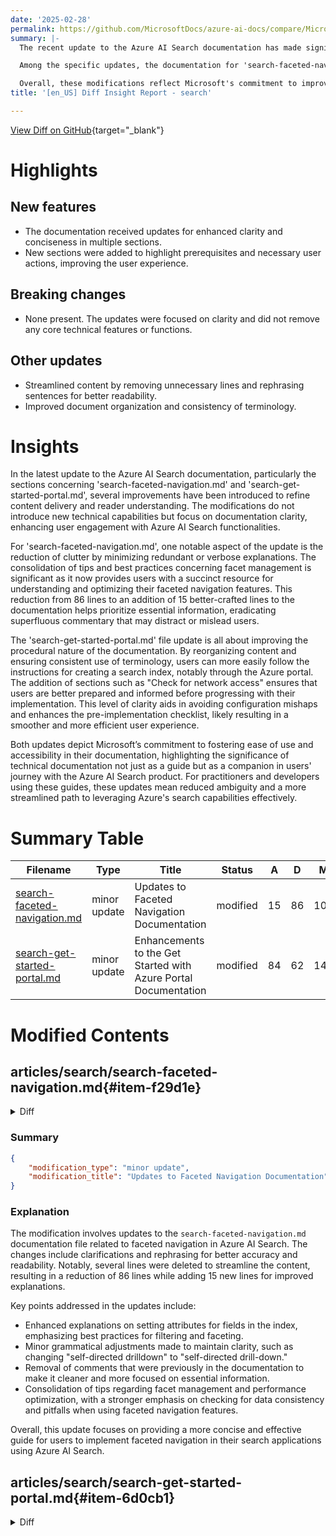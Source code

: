 ```yaml
---
date: '2025-02-28'
permalink: https://github.com/MicrosoftDocs/azure-ai-docs/compare/MicrosoftDocs:42a07e4...MicrosoftDocs:63a40ca
summary: |-
  The recent update to the Azure AI Search documentation has made significant improvements in content clarity and user experience. Key enhancements include updates for better readability and the addition of new sections that outline prerequisites and necessary user actions. Importantly, there are no breaking changes to core functionalities.

  Among the specific updates, the documentation for 'search-faceted-navigation.md' has been refined to eliminate redundancies, reducing the content from 86 lines to 15 well-crafted lines that focus on essential information regarding facet management. Similarly, the 'search-get-started-portal.md' has been reorganized to enhance procedural clarity, ensuring consistent terminology and adding new sections to prepare users before they begin implementation.

  Overall, these modifications reflect Microsoft's commitment to improving accessibility and usability in their technical documentation, ultimately providing a more effective resource for users engaging with Azure AI Search.
title: '[en_US] Diff Insight Report - search'

---
```


[View Diff on GitHub](https://github.com/MicrosoftDocs/azure-ai-docs/compare/MicrosoftDocs:42a07e4...MicrosoftDocs:63a40ca){target="_blank"}

# Highlights

## New features
- The documentation received updates for enhanced clarity and conciseness in multiple sections. 
- New sections were added to highlight prerequisites and necessary user actions, improving the user experience.

## Breaking changes
- None present. The updates were focused on clarity and did not remove any core technical features or functions.

## Other updates
- Streamlined content by removing unnecessary lines and rephrasing sentences for better readability.
- Improved document organization and consistency of terminology.

# Insights

In the latest update to the Azure AI Search documentation, particularly the sections concerning 'search-faceted-navigation.md' and 'search-get-started-portal.md', several improvements have been introduced to refine content delivery and reader understanding. The modifications do not introduce new technical capabilities but focus on documentation clarity, enhancing user engagement with Azure AI Search functionalities.

For 'search-faceted-navigation.md', one notable aspect of the update is the reduction of clutter by minimizing redundant or verbose explanations. The consolidation of tips and best practices concerning facet management is significant as it now provides users with a succinct resource for understanding and optimizing their faceted navigation features. This reduction from 86 lines to an addition of 15 better-crafted lines to the documentation helps prioritize essential information, eradicating superfluous commentary that may distract or mislead users.

The 'search-get-started-portal.md' file update is all about improving the procedural nature of the documentation. By reorganizing content and ensuring consistent use of terminology, users can more easily follow the instructions for creating a search index, notably through the Azure portal. The addition of sections such as "Check for network access" ensures that users are better prepared and informed before progressing with their implementation. This level of clarity aids in avoiding configuration mishaps and enhances the pre-implementation checklist, likely resulting in a smoother and more efficient user experience.

Both updates depict Microsoft’s commitment to fostering ease of use and accessibility in their documentation, highlighting the significance of technical documentation not just as a guide but as a companion in users' journey with the Azure AI Search product. For practitioners and developers using these guides, these updates mean reduced ambiguity and a more streamlined path to leveraging Azure's search capabilities effectively.

# Summary Table
|  Filename  | Type |    Title    | Status | A  | D  | M  |
|------------|------|-------------|--------|----|----|----|
| [search-faceted-navigation.md](#item-f29d1e) | minor update | Updates to Faceted Navigation Documentation | modified | 15 | 86 | 101 | 
| [search-get-started-portal.md](#item-6d0cb1) | minor update | Enhancements to the Get Started with Azure Portal Documentation | modified | 84 | 62 | 146 | 


# Modified Contents
## articles/search/search-faceted-navigation.md{#item-f29d1e}

<details>
<summary>Diff</summary>
````diff
@@ -13,18 +13,10 @@ ms.date: 02/26/2025
 
 # Add faceted navigation to a search app
 
-Faceted navigation is used for self-directed drilldown filtering on query results in a search app, where your application offers form controls for scoping search to groups of documents (for example, categories or brands), and Azure AI Search provides the data structures and filters to back the experience. 
+Faceted navigation is used for self-directed drill-down filtering on query results in a search app, where your application offers form controls for scoping search to groups of documents (for example, categories or brands), and Azure AI Search provides the data structures and filters to back the experience. 
 
 In this article, learn how to create a faceted navigation structure in Azure AI Search.
 
-<!-- > [!div class="checklist"]
-> * Set field attributes in the index
-> * Structure the request and response
-> * Add navigation controls and filters in the presentation layer
-
-Code in the presentation layer does the heavy lifting in a faceted navigation experience. The demos and samples listed at the end of this article provide working code that shows you how to bring everything together.
- -->
-
 ## Faceted navigation in a search page
 
 Facets are dynamic and returned on a query. A search response brings with it all of the facet categories used to navigate the documents in the result. The query executes first, and then facets are pulled from the current results and assembled into a faceted navigation structure.
@@ -39,9 +31,9 @@ Facets can help you find what you're looking for, while ensuring that you don't
 
 Facets are enabled on a field-by-field basis in an index definition when you set the "facetable" attribute to true.
 
-Although it's not strictly required, you should also set the "filterable" attribute so that you can build the necessary filters that back the faceted navigation experience in your search application.
+Although it's not strictly required, it's a best practice to also set the "filterable" attribute so that you can build the necessary filters that back the faceted navigation experience in your search application.
 
-The following example of the "hotels" sample index shows "facetable" and "filterable" on low cardinality fields that contain single values or short phrases: "Category", "Tags", "Rating".
+The following example of the hotels sample index shows "facetable" and "filterable" on low cardinality fields that contain single values or short phrases: "Category", "Tags", "Rating".
 
 ```json
 {
@@ -62,28 +54,30 @@ The following example of the "hotels" sample index shows "facetable" and "filter
 
 Facets can be calculated over single-value fields and collections. Fields that work best in faceted navigation have these characteristics:
 
+* Human readable (nonvector) content
+
 * Low cardinality (a small number of distinct values that repeat throughout documents in your search corpus)
 
 * Short descriptive values (one or two words) that render nicely in a navigation tree
 
 The values within a field, and not the field name itself, produce the facets in a faceted navigation structure. If the facet is a string field named *Color*, facets are blue, green, and any other value for that field.
 
-You can't use `Edm.GeographyPoint` or `Collection(Edm.GeographyPoint)` fields in faceted navigation. Facets work best on fields with low cardinality. Due to the resolution of geo-coordinates, it's rare that any two sets of coordinates are equal in a given dataset. As such, facets aren't supported for geo-coordinates. You should use a city or region field to facet by location.
+You can't use `Edm.GeographyPoint` or `Collection(Edm.GeographyPoint)` fields in faceted navigation. Recall that facets work best on fields with low cardinality. Due to the resolution of geo-coordinates, it's rare that any two sets of coordinates are equal in a given dataset. As such, facets aren't supported for geo-coordinates. You should use a city or region field to facet by location.
 
-> [!TIP]
-> As a best practice for performance and storage optimization, turn faceting off for fields that should never be used as a facet. In particular, string fields for unique values, such as an ID or product name, should be set to `"facetable": false` to prevent their accidental (and ineffective) use in faceted navigation. This is especially true for the REST API that enables filters and facets by default.
+As a best practice for performance and storage optimization, turn faceting off for fields that should never be used as a facet. In particular, string fields for unique values, such as an ID or product name, should be set to `"facetable": false` to prevent their accidental (and ineffective) use in faceted navigation. This is especially true for the REST API that enables filters and facets on string fields by default.
 
-As a best practice, check fields for null values, misspellings or case discrepancies, and single and plural versions of the same word. By default, filters and facets don't undergo lexical analysis or [spell check](speller-how-to-add.md), which means that all values of a "facetable" field are potential facets, even if the words differ by one character. Optionally, you can [assign a normalizer](search-normalizers.md) to a "filterable" and "facetable" field to smooth out variations in casing and characters.
+In your code, check fields for null values, misspellings or case discrepancies, and single and plural versions of the same word. By default, filters and facets don't undergo lexical analysis or [spell check](speller-how-to-add.md), which means that all values of a "facetable" field are potential facets, even if the words differ by one character. Optionally, you can [assign a normalizer](search-normalizers.md) to a "filterable" and "facetable" field to smooth out variations in casing and characters.
 
 ### Defaults in REST and Azure SDKs
 
-If you're using one of the Azure SDKs, your code must explicitly set the field attributes. In contrast, the REST API has defaults for field attributes based on the [data type](/rest/api/searchservice/supported-data-types). The following data types are "filterable" and "facetable" by default:
+If you're using one of the Azure SDKs, your code must explicitly set the "facetable" attribute on a field.
+
+The REST API has defaults for field attributes based on the [data type](/rest/api/searchservice/supported-data-types). The following data types are "filterable" and "facetable" by default:
 
-* `Edm.String`
-* `Edm.DateTimeOffset`
-* `Edm.Boolean`
-* `Edm.Int32`, `Edm.Int64`, `Edm.Double`
-* Collections of any of the above types, for example `Collection(Edm.String)` or `Collection(Edm.Double)`
+* `Edm.String` and `Collection(Edm.String)`
+* `Edm.DateTimeOffset` and `Collection(Edm.DateTimeOffset)`
+* `Edm.Boolean` and`Collection(Edm.Boolean)`
+* `Edm.Int32`, `Edm.Int64`, `Edm.Double` and their collection equivalents
 
 ## Facet request and response
 
@@ -186,71 +180,6 @@ To guarantee accuracy, you can artificially inflate the count:\<number> to a lar
 
 The tradeoff with this workaround is increased query latency, so use it only when necessary.
 
-<!-- 
-## Presentation layer
-
-In application code, the pattern is to use facet query parameters to return the faceted navigation structure along with facet results, plus a `$filter` expression.  The filter expression handles the click event and further narrows the search result based on the facet selection.
-
-### Facet and filter combination
-
-The following code snippet from the `JobsSearch.cs` file in the [NYCJobs demo](/samples/azure-samples/search-dotnet-asp-net-mvc-jobs/search-dotnet-asp-net-mvc-jobs/) adds the selected Business Title to the filter if you select a value from the Business Title facet.
-
-```cs
-if (businessTitleFacet != "")
-  filter = "business_title eq '" + businessTitleFacet + "'";
-```
-
-Here's another example from the hotels sample. The following code snippet adds `categoryFacet` to the filter if a user selects a value from the category facet.
-
-```csharp
-if (!String.IsNullOrEmpty(categoryFacet))
-    filter = $"category eq '{categoryFacet}'";
-```
-
-### HTML for faceted navigation
-
-The following example, taken from the `index.cshtml` file of the NYCJobs sample application, shows the static HTML structure for displaying faceted navigation on the search results page. The list of facets is built or rebuilt dynamically when you submit a search term, or select or clear a facet.
-
-```html
-<div class="widget sidebar-widget jobs-filter-widget">
-  <h5 class="widget-title">Filter Results</h5>
-    <p id="filterReset"></p>
-    <div class="widget-content">
-
-      <h6 id="businessTitleFacetTitle">Business Title</h6>
-      <ul class="filter-list" id="business_title_facets">
-      </ul>
-
-      <h6>Location</h6>
-      <ul class="filter-list" id="posting_type_facets">
-      </ul>
-
-      <h6>Posting Type</h6>
-      <ul class="filter-list" id="posting_type_facets"></ul>
-
-      <h6>Minimum Salary</h6>
-      <ul class="filter-list" id="salary_range_facets">
-      </ul>
-
-  </div>
-</div>
-```
-
-### Build HTML dynamically
-
-The following code snippet from the `index.cshtml` (also from NYCJobs demo) dynamically builds the HTML to display the first facet, Business Title. Similar functions dynamically build the HTML for the other facets. Each facet has a label and a count, which displays the number of items found for that facet result.
-
-```js
-function UpdateBusinessTitleFacets(data) {
-  var facetResultsHTML = '';
-  for (var i = 0; i < data.length; i++) {
-    facetResultsHTML += '<li><a href="javascript:void(0)" onclick="ChooseBusinessTitleFacet(\'' + data[i].Value + '\');">' + data[i].Value + ' (' + data[i].Count + ')</span></a></li>';
-  }
-
-  $("#business_title_facets").html(facetResultsHTML);
-}
-``` -->
-
 ## Tips for working with facets
 
 This section is a collection of tips and workarounds that might be helpful.
````
</details>

### Summary

```json
{
    "modification_type": "minor update",
    "modification_title": "Updates to Faceted Navigation Documentation"
}
```

### Explanation
The modification involves updates to the `search-faceted-navigation.md` documentation file related to faceted navigation in Azure AI Search. The changes include clarifications and rephrasing for better accuracy and readability. Notably, several lines were deleted to streamline the content, resulting in a reduction of 86 lines while adding 15 new lines for improved explanations.

Key points addressed in the updates include:
- Enhanced explanations on setting attributes for fields in the index, emphasizing best practices for filtering and faceting.
- Minor grammatical adjustments made to maintain clarity, such as changing "self-directed drilldown" to "self-directed drill-down."
- Removal of comments that were previously in the documentation to make it cleaner and more focused on essential information.
- Consolidation of tips regarding facet management and performance optimization, with a stronger emphasis on checking for data consistency and pitfalls when using faceted navigation features.

Overall, this update focuses on providing a more concise and effective guide for users to implement faceted navigation in their search applications using Azure AI Search.

## articles/search/search-get-started-portal.md{#item-6d0cb1}

<details>
<summary>Diff</summary>
````diff
@@ -1,13 +1,13 @@
 ---
 title: "Quickstart: Create a search index in the Azure portal"
 titleSuffix: Azure AI Search
-description: Learn how to create, load, and query your first search index by using the Import Data wizard in the Azure portal. This quickstart uses a fictitious hotel dataset for sample data.
+description: Learn how to create, load, and query your first search index using the Import Data wizard in the Azure portal. This quickstart uses a fictitious hotel dataset for sample data.
 manager: nitinme
-author: HeidiSteen
-ms.author: heidist
+author: haileytap
+ms.author: haileytapia
 ms.service: azure-ai-search
 ms.topic: quickstart
-ms.date: 11/19/2024
+ms.date: 02/27/2025
 ms.custom:
   - mode-ui
   - ignite-2023
@@ -16,164 +16,185 @@ ms.custom:
 
 # Quickstart: Create a search index in the Azure portal
 
-In this Azure AI Search quickstart, create your first _search index_ by using the [**Import data** wizard](search-import-data-portal.md) and a built-in sample data source consisting of fictitious hotel data hosted by Microsoft. The wizard guides you through the no-code creation of a search index to help you write interesting queries within minutes. 
+In this Azure AI Search quickstart, create your first search index using the [**Import data** wizard](search-import-data-portal.md) and a built-in sample of fictitious hotel data hosted by Microsoft. The wizard requires no code to create an index, helping you write interesting queries within minutes.
 
-The wizard creates multiple objects on your search service - [searchable index](search-what-is-an-index.md) - but also an [indexer](search-indexer-overview.md) and data source connection for automated data retrieval. At the end of this quickstart, we review each object. 
+The wizard creates multiple objects on your search service, including a [searchable index](search-what-is-an-index.md), an [indexer](search-indexer-overview.md), and a data source connection for automated data retrieval. At the end of this quickstart, we review each object.
 
 > [!NOTE]
 > The **Import data** wizard includes options for OCR, text translation, and other AI enrichments that aren't covered in this quickstart. For a similar walkthrough that focuses on applied AI, see [Quickstart: Create a skillset in the Azure portal](search-get-started-skillset.md).
 
 ## Prerequisites
 
-- An Azure account with an active subscription. [Create an account for free](https://azure.microsoft.com/free/).
++ An Azure account with an active subscription. [Create an account for free](https://azure.microsoft.com/free/).
 
-- An Azure AI Search service for any tier and any region. [Create a service](search-create-service-portal.md) or [find an existing service](https://portal.azure.com/#blade/HubsExtension/BrowseResourceBlade/resourceType/Microsoft.Search%2FsearchServices) under your current subscription. You can use a free service for this quickstart.
++ An Azure AI Search service. [Create a service](search-create-service-portal.md) or [find an existing service](https://portal.azure.com/#blade/HubsExtension/BrowseResourceBlade/resourceType/Microsoft.Search%2FsearchServices) in your current subscription. You can use a free service for this quickstart.
 
-- Familiarity with the wizard. See [Import data wizards in the Azure portal](search-import-data-portal.md) for details.
++ Familiarity with the wizard. See [Import data wizards in the Azure portal](search-import-data-portal.md) for details.
 
-For this quickstart, which uses built-in sample data, make sure the search service doesn't have [network access controls](service-configure-firewall.md) in place. the Azure portal controller uses the public endpoint to retrieve data and metadata from the built-in sample data source hosted by Microsoft. For more information, see [Secure connections in the import wizards](search-import-data-portal.md#secure-connections).
+### Check for network access
+
+For this quickstart, which uses built-in sample data, make sure your search service doesn't have [network access controls](service-configure-firewall.md). The Azure portal controller uses a public endpoint to retrieve data and metadata from the Microsoft-hosted data source. For more information, see [Secure connections in the import wizards](search-import-data-portal.md#secure-connections).
 
 ### Check for space
 
-Many customers start with the free service. The free tier is limited to three indexes, three data sources, and three indexers. Make sure you have room for extra items before you begin. This quickstart creates one of each object.
+Many customers start with a free search service, which is limited to three indexes, three indexers, and three data sources. This quickstart creates one of each, so before you begin, make sure you have room for extra objects.
 
-Check the **Overview > Usage** tab for the service to see how many indexes, indexers, and data sources you already have. 
+On the **Overview** tab, select **Usage** to see how many indexes, indexers, and data sources you currently have.
 
-:::image type="content" source="media/search-get-started-portal/overview-quota-usage.png" alt-text="Screenshot of the Overview page for an Azure AI Search service instance in the Azure portal, showing the number of indexes, indexers, and data sources." lightbox="media/search-get-started-portal/overview-quota-usage.png":::
+   :::image type="content" source="media/search-get-started-portal/overview-quota-usage.png" alt-text="Screenshot of the Overview page for an Azure AI Search service instance in the Azure portal, showing the number of indexes, indexers, and data sources." lightbox="media/search-get-started-portal/overview-quota-usage.png":::
 
 ## Start the wizard
 
-1. Sign in to the [Azure portal](https://portal.azure.com/) with your Azure account, and go to your Azure AI Search service.
+1. Sign in to the [Azure portal](https://portal.azure.com/).
+
+1. Go to your search service.
 
-1. On the **Overview** page, select **Import data** to start the wizard.
+1. On the **Overview** tab, select **Import data** to start the wizard.
 
    :::image type="content" source="media/search-import-data-portal/import-data-cmd.png" alt-text="Screenshot that shows how to open the Import data wizard in the Azure portal.":::
 
-## Create and load an index
+## Create and load a search index
 
-In this section, create and load an index in four steps.
+In this section, you create and load an index in four steps:
+
+1. [Connect to a data source](#connect-to-a-data-source)
+1. [Skip configuration for cognitive skills](#skip-configuration-for-cognitive-skills)
+1. [Configure the index](#configure-the-index)
+1. [Configure and run the indexer](#configure-and-run-the-indexer)
 
 ### Connect to a data source
 
-The wizard creates a data source connection to sample data hosted by Microsoft on Azure Cosmos DB. This sample data is retrieved accessed over a public endpoint. You don't need your own Azure Cosmos DB account or source files to run this quickstart.
+The wizard creates a data source connection to sample data that Microsoft hosts on Azure Cosmos DB. The sample data is accessed through a public endpoint, so you don't need an Azure Cosmos DB account or source files for this step.
 
-1. On **Connect to your data**, expand the **Data Source** dropdown list and select **Samples**.
+To connect to the sample data:
 
-1. In the list of built-in samples, select **hotels-sample**.
+1. On **Connect to your data**, expand the **Data Source** dropdown list and select **Samples**.
 
-   :::image type="content" source="media/search-get-started-portal/import-hotels-sample.png" alt-text="Screenshot that shows how to select the hotels-sample data source in the Import data wizard.":::
+1. Select **hotels-sample** from the list of built-in samples.
 
 1. Select **Next: Add cognitive skills (Optional)** to continue.
 
+   :::image type="content" source="media/search-get-started-portal/import-hotels-sample.png" alt-text="Screenshot that shows how to select the hotels-sample data source in the Import data wizard.":::
+
 ### Skip configuration for cognitive skills
 
-The **Import data** wizard supports the creation of a skillset and [AI-enrichment](cognitive-search-concept-intro.md) into indexing.
+Although the wizard supports skillset creation and [AI enrichment](cognitive-search-concept-intro.md) during indexing, cognitive skills are beyond the scope of this quickstart.
 
-1. For this quickstart, ignore the AI enrichment configuration options on the **Add cognitive skills** tab.
+To skip this step in the wizard:
 
-1. Select **Skip to: Customize target index** to continue.
+1. On **Add cognitive skills**, ignore the AI enrichment configuration options.
+
+1. Select **Next: Customize target index** to continue.
 
    :::image type="content" source="media/search-get-started-portal/skip-cognitive-skills.png" alt-text="Screenshot that shows how to Skip to the Customize target index tab in the Import data wizard.":::
 
 > [!TIP]
-> Interested in AI enrichment? Try this [Quickstart: Create a skillset in the Azure portal](search-get-started-skillset.md)
+> To get started with AI enrichment, see [Quickstart: Create a skillset in the Azure portal](search-get-started-skillset.md).
 
 ### Configure the index
 
-The wizard infers a schema for the built-in hotels-sample index. To configure the index, follow these steps:
+The wizard infers a schema for the hotels-sample index. To configure the index:
 
-1. Accept the system-generated values for the **Index name** (_hotels-sample-index_) and **Key** field (_HotelId_).
+1. Accept the system-generated values for the **Index name** (_hotels-sample-index_) and **Key** (_HotelId_).
 
 1. Accept the system-generated values for all field attributes.
 
 1. Select **Next: Create an indexer** to continue.
 
-:::image type="content" source="media/search-get-started-portal/hotels-sample-generated-index.png" alt-text="Screenshot that shows the generated index definition for the hotels-sample data source in the Import data wizard.":::
-
-At a minimum, the index requires an **Index name** and a collection of **Fields**. One field must be marked as the _document key_ to uniquely identify each document. The value is always a string. The wizard scans for unique string fields and chooses one for the key.
+   :::image type="content" source="media/search-get-started-portal/hotels-sample-generated-index.png" alt-text="Screenshot that shows the generated index definition for the hotels-sample data source in the Import data wizard.":::
 
-Each field has a name, data type, and _attributes_ that control how to use the field in the search index. Checkboxes enable or disable the following attributes:
+At a minimum, the search index requires a name and a collection of fields. The wizard scans for unique string fields and marks one as the document key, which uniquely identifies each document in the index.
 
-- **Retrievable**: Fields returned in a query response.
-- **Filterable**: Fields that accept a filter expression.
-- **Sortable**: Fields that accept an orderby expression.
-- **Facetable**: Fields used in a faceted navigation structure.
-- **Searchable**: Fields used in full text search. Strings are searchable. Numeric fields and Boolean fields are often marked as not searchable.
+Each field has a name, a data type, and attributes that control how the field is used in the index. Use the checkboxes to enable or disable the following attributes:
 
-Strings are attributed as **Retrievable** and **Searchable**. Integers are attributed as **Retrievable**, **Filterable**, **Sortable**, and **Facetable**.
+| Attribute | Description | Applicable data types |
+|-----------|-------------|------------------------|
+| Retrievable | Fields returned in a query response. | Strings and integers |
+| Filterable | Fields that accept a filter expression. | Integers |
+| Sortable | Fields that accept an orderby expression. | Integers |
+| Facetable | Fields used in a faceted navigation structure. | Integers |
+| Searchable | Fields used in full text search. Strings are searchable, but numeric and Boolean fields are often marked as not searchable. | Strings |
 
-Attributes affect storage. **Filterable** fields consume extra storage, but **Retrievable** doesn't. For more information, see [Example demonstrating the storage implications of attributes and suggesters](search-what-is-an-index.md#example-demonstrating-the-storage-implications-of-attributes-and-suggesters).
+Attributes affect storage in different ways. For example, filterable fields consume extra storage, while retrievable fields don't. For more information, see [Example demonstrating the storage implications of attributes and suggesters](search-what-is-an-index.md#example-demonstrating-the-storage-implications-of-attributes-and-suggesters).
 
 If you want autocomplete or suggested queries, specify language **Analyzers** or **Suggesters**.
 
 ### Configure and run the indexer
 
-The last step configures and runs the indexer. This object defines an executable process. The data source, index, and indexer are created in this step.
+Finally, you configure and run the indexer, which defines an executable process. The data source and index are also created in this step.
+
+To configure and run the indexer:
 
 1. Accept the system-generated value for the **Indexer name** (_hotels-sample-indexer_).
 
-1. For this quickstart, use the default option to run the indexer once, immediately. The hosted data is static so there's no change tracking enabled for it.
+1. For this quickstart, use the default option to run the indexer immediately and only once. The sample data is static, so you can't enable change tracking.
 
-1. Select **Submit** to create and simultaneously run the indexer.
+1. Select **Submit** to simultaneously create and run the indexer.
 
    :::image type="content" source="media/search-get-started-portal/hotels-sample-indexer.png" alt-text="Screenshot that shows how to configure the indexer for the hotels-sample data source in the Import data wizard.":::
 
 ## Monitor indexer progress
 
-You can monitor creation of the indexer or index in the Azure portal. The service **Overview** page provides links to the resources created in your Azure AI Search service.
+You can monitor the creation of the indexer and index in the Azure portal. The **Overview** tab provides links to the resources created in your search service.
+
+To monitor the progress of the indexer:
 
-1. On the left, select **Indexers**.
+1. Go to your search service in the [Azure portal](https://portal.azure.com/).
+
+1. From the left pane, select **Indexers**.
 
    :::image type="content" source="media/search-get-started-portal/indexers-status.png" alt-text="Screenshot that shows the creation of the indexer in progress in the Azure portal.":::
 
-   It can take a few minutes for the page results to update in the Azure portal. You should see the newly created indexer in the list with a status of _In progress_ or _Success_. The list also shows the number of documents indexed.
+   It can take a few minutes for the results to update. You should see the newly created indexer with a status of **In progress** or **Success**. The list also shows the number of documents indexed.
 
 ## Check search index results
 
-1. On the left, select **Indexes**.
+1. Go to your search service in the [Azure portal](https://portal.azure.com/).
 
-1. Select **hotels-sample-index**. 
+1. From the left pane, select **Indexes**.
 
-   Wait for the Azure portal page to refresh. You should see the index with a document count and storage size.
+1. Select **hotels-sample-index**. If the index has zero documents or storage, wait for the Azure portal to refresh.
 
    :::image type="content" source="media/search-get-started-portal/indexes-list.png" alt-text="Screenshot of the Indexes list on the Azure AI Search service dashboard in the Azure portal.":::
 
 1. Select the **Fields** tab to view the index schema.
 
-   Check to see which fields are **Filterable** or **Sortable** so that you know what queries to write.
+1. Check which fields are **Filterable** or **Sortable** so that you know what queries to write.
 
    :::image type="content" source="media/search-get-started-portal/index-schema-definition.png" alt-text="Screenshot that shows the schema definition for an index in the Azure AI Search service in the Azure portal.":::
 
 ## Add or change fields
 
-On the **Fields** tab, you can create a new field using **Add field** with a name, [supported data type](/rest/api/searchservice/supported-data-types), and attributions.
+On the **Fields** tab, you can create a field by selecting **Add field** and specifying a name, [supported data type](/rest/api/searchservice/supported-data-types), and attributes.
 
-Changing existing fields is harder. Existing fields have a physical representation in the index so they aren't modifiable, not even in code. To fundamentally change an existing field, you need to create a new field that replaces the original. Other constructs, such as scoring profiles and CORS options, can be added to an index at any time.
+Changing existing fields is more difficult. Existing fields have a physical representation in the search index, so they aren't modifiable, not even in code. To fundamentally change an existing field, you must create a new field to replace the original. You can add other constructs, such as scoring profiles and CORS options, to an index at any time.
 
-To clearly understand what you can and can't edit during index design, take a minute to view the index definition options. Grayed options in the field list indicate values that can't be modified or deleted.
+Review the index definition options to understand what you can and can't edit during index design. If an option appears dimmed, you can't modify or delete it.
 
 ## Query with Search explorer
 
-You now have a search index that can be queried with [**Search explorer**](search-explorer.md). **Search explorer** sends REST calls that conform to the [Search POST REST API](/rest/api/searchservice/documents/search-post?view=rest-searchservice-2024-05-01-preview&preserve-view=true). The tool supports [simple query syntax](/rest/api/searchservice/simple-query-syntax-in-azure-search) and [full Lucene query syntax](/rest/api/searchservice/lucene-query-syntax-in-azure-search).
+You now have a search index that can be queried using [**Search explorer**](search-explorer.md), which sends REST calls that conform to the [Search POST REST API](/rest/api/searchservice/documents/search-post?view=rest-searchservice-2024-05-01-preview&preserve-view=true). This tool supports [simple query syntax](/rest/api/searchservice/simple-query-syntax-in-azure-search) and [full Lucene query syntax](/rest/api/searchservice/lucene-query-syntax-in-azure-search).
+
+To query your search index:
 
 1. On the **Search explorer** tab, enter text to search on.
 
    :::image type="content" source="media/search-get-started-portal/search-explorer-query-string.png" alt-text="Screenshot that shows how to enter and run a query in the  Search Explorer tool.":::
 
-1. Use the **Mini-map** to jump quickly to nonvisible areas of the output.
+1. To jump to nonvisible areas of the output, use the mini map.
 
    :::image type="content" source="media/search-get-started-portal/search-explorer-query-results.png" alt-text="Screenshot that shows long results for a query in the Search Explorer tool and the mini-map.":::
 
 1. To specify syntax, switch to the JSON view.
 
    :::image type="content" source="media/search-get-started-portal/search-explorer-change-view.png" alt-text="Screenshot of the JSON view selector.":::
 
-## Example queries for hotels sample index
+## Example queries for hotels-sample index
 
 The following examples assume the JSON view and the 2024-05-01-preview REST API version.
 
 > [!TIP]
-> JSON view now supports intellisense for parameter name completion. Place the cursor inside the JSON view and type a space character to show a list of all query parameters, or type a single letter like "s" to show just the query parameters starting with "s". Intellisense doesn't exclude invalid parameters so use your best judgement.
+> The JSON view supports intellisense for parameter name completion. Place your cursor inside the JSON view and type a space character to see a list of all query parameters. You can also type a letter, like "s," to see only the query parameters that begin with that letter. Intellisense doesn't exclude invalid parameters, so use your best judgment.
 
 ### Filter examples
 
@@ -201,7 +222,7 @@ Boolean filters assume "true" by default.
 }
 ```
 
-Geospatial search is filter-based. The `geo.distance` function filters all results for positional data based on the specified `Location` and `geography'POINT` coordinates. The query seeks hotels that are within 5 kilometers of the latitude longitude coordinates `-122.12 47.67`, which is "Redmond, Washington, USA." The query displays the total number of matches `&$count=true` with the hotel names and address locations.
+Geospatial search is filter based. The `geo.distance` function filters all results for positional data based on the specified `Location` and `geography'POINT` coordinates. The query seeks hotels within five kilometers of the latitude and longitude coordinates `-122.12 47.67`, which is "Redmond, Washington, USA." The query displays the total number of matches `&$count=true` with the hotel names and address locations.
 
 ```json
 {
@@ -215,7 +236,7 @@ Geospatial search is filter-based. The `geo.distance` function filters all resul
 
 ### Full Lucene syntax examples
 
-The default syntax is [simple syntax](query-simple-syntax.md), but if you want fuzzy search or term boosting or regular expressions, specify the [full syntax](query-lucene-syntax.md).
+The default syntax is [simple syntax](query-simple-syntax.md), but if you want fuzzy search, term boosting, or regular expressions, specify the [full syntax](query-lucene-syntax.md).
 
 ```json
 {
@@ -226,21 +247,22 @@ The default syntax is [simple syntax](query-simple-syntax.md), but if you want f
 }
 ```
 
-By default, misspelled query terms like `seatle` for `Seattle` fail to return matches in a typical search. The `queryType=full` parameter invokes the full Lucene query parser, which supports the tilde `~` operand. When these parameters are present, the query performs a fuzzy search for the specified keyword. The query matches on documents that are similar to but not an exact match to the keyword. 
+Misspelled query terms, like `seatle` instead of `Seattle`, don't return matches in a typical search. The `queryType=full` parameter invokes the full Lucene query parser, which supports the tilde (`~`) operand. When you use these parameters, the query performs a fuzzy search for the specified keyword and matches on terms that are similar but not an exact match.
 
-Take a minute to try a few of these example queries for your index. To learn more about queries, see [Querying in Azure AI Search](search-query-overview.md).
+Take a minute to try these example queries on your index. To learn more about queries, see [Querying in Azure AI Search](search-query-overview.md).
 
 ## Clean up resources
 
 When you work in your own subscription, it's a good idea at the end of a project to identify whether you still need the resources you created. Resources left running can cost you money. You can delete resources individually or delete the resource group to delete the entire set of resources.
 
-You can find and manage resources for your service in the Azure portal under **All resources** or **Resource groups** in the left pane.
+In the Azure portal, you can find and manage resources for your service under **All resources** or **Resource groups** in the left pane.
 
-If you use a free service, remember that the limit is three indexes, indexers, and data sources. You can delete individual items in the Azure portal to stay under the limit. 
+> [!NOTE]
+> If you're using a free search service, remember that the limit is three indexes, three indexers, and three data sources. You can delete individual objects in the Azure portal to stay under the limit.
 
 ## Next steps
 
-Try an Azure portal wizard to generate a ready-to-use web app that runs in a browser. Use this wizard on the small index you created in this quickstart, or use one of the built-in sample data sets for a richer search experience.
+Try an Azure portal wizard to generate a ready-to-use web app that runs in a browser. Use this wizard on the small index you created in this quickstart, or use one of the built-in sample datasets for a richer search experience.
 
 > [!div class="nextstepaction"]
 > [Create a demo app in the Azure portal](search-create-app-portal.md)
````
</details>

### Summary

```json
{
    "modification_type": "minor update",
    "modification_title": "Enhancements to the Get Started with Azure Portal Documentation"
}
```

### Explanation
The changes to the `search-get-started-portal.md` documentation file aim to improve clarity, conciseness, and overall user experience in the quickstart guide for creating a search index using the Azure portal. The modifications consist of 84 additions and 62 deletions, resulting in a total of 146 changes throughout the document.

Key highlights of the updates include:
- Rephrasing and restructuring sentences to eliminate unnecessary wording and enhance clarity, such as streamlining descriptions of the Import Data wizard and its functionalities.
- Improved headings and organization, making it easier for users to follow the step-by-step instructions for creating and loading a search index.
- Added sections, such as "Check for network access," clarifying prerequisites and ensuring users are aware of requirements related to network configurations.
- Consistent formatting and terminology enhancements, such as specifying "search index" and clarifying the types of objects created during the process.
- Greater emphasis on user actions and experience, including instructions for monitoring the indexer progress and checking search results, thus guiding the user with precise steps.

These updates collectively serve to enhance the user’s ability to quickly understand and implement the processes needed to create and manage a search index effectively in Azure AI Search.


